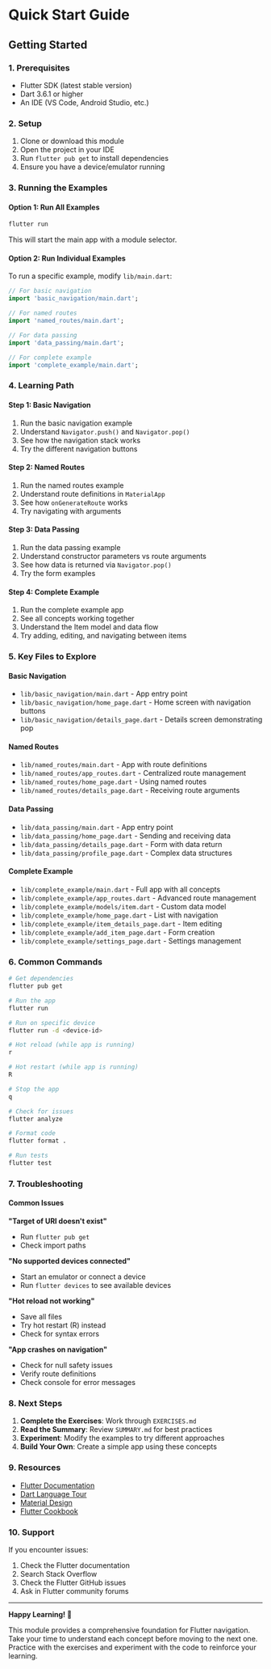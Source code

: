 # Quick Start Guide

## Getting Started

### 1. Prerequisites
- Flutter SDK (latest stable version)
- Dart 3.6.1 or higher
- An IDE (VS Code, Android Studio, etc.)

### 2. Setup
1. Clone or download this module
2. Open the project in your IDE
3. Run `flutter pub get` to install dependencies
4. Ensure you have a device/emulator running

### 3. Running the Examples

#### Option 1: Run All Examples
```bash
flutter run
```
This will start the main app with a module selector.

#### Option 2: Run Individual Examples
To run a specific example, modify `lib/main.dart`:

```dart
// For basic navigation
import 'basic_navigation/main.dart';

// For named routes
import 'named_routes/main.dart';

// For data passing
import 'data_passing/main.dart';

// For complete example
import 'complete_example/main.dart';
```

### 4. Learning Path

#### Step 1: Basic Navigation
1. Run the basic navigation example
2. Understand `Navigator.push()` and `Navigator.pop()`
3. See how the navigation stack works
4. Try the different navigation buttons

#### Step 2: Named Routes
1. Run the named routes example
2. Understand route definitions in `MaterialApp`
3. See how `onGenerateRoute` works
4. Try navigating with arguments

#### Step 3: Data Passing
1. Run the data passing example
2. Understand constructor parameters vs route arguments
3. See how data is returned via `Navigator.pop()`
4. Try the form examples

#### Step 4: Complete Example
1. Run the complete example app
2. See all concepts working together
3. Understand the Item model and data flow
4. Try adding, editing, and navigating between items

### 5. Key Files to Explore

#### Basic Navigation
- `lib/basic_navigation/main.dart` - App entry point
- `lib/basic_navigation/home_page.dart` - Home screen with navigation buttons
- `lib/basic_navigation/details_page.dart` - Details screen demonstrating pop

#### Named Routes
- `lib/named_routes/main.dart` - App with route definitions
- `lib/named_routes/app_routes.dart` - Centralized route management
- `lib/named_routes/home_page.dart` - Using named routes
- `lib/named_routes/details_page.dart` - Receiving route arguments

#### Data Passing
- `lib/data_passing/main.dart` - App entry point
- `lib/data_passing/home_page.dart` - Sending and receiving data
- `lib/data_passing/details_page.dart` - Form with data return
- `lib/data_passing/profile_page.dart` - Complex data structures

#### Complete Example
- `lib/complete_example/main.dart` - Full app with all concepts
- `lib/complete_example/app_routes.dart` - Advanced route management
- `lib/complete_example/models/item.dart` - Custom data model
- `lib/complete_example/home_page.dart` - List with navigation
- `lib/complete_example/item_details_page.dart` - Item editing
- `lib/complete_example/add_item_page.dart` - Form creation
- `lib/complete_example/settings_page.dart` - Settings management

### 6. Common Commands

```bash
# Get dependencies
flutter pub get

# Run the app
flutter run

# Run on specific device
flutter run -d <device-id>

# Hot reload (while app is running)
r

# Hot restart (while app is running)
R

# Stop the app
q

# Check for issues
flutter analyze

# Format code
flutter format .

# Run tests
flutter test
```

### 7. Troubleshooting

#### Common Issues

**"Target of URI doesn't exist"**
- Run `flutter pub get`
- Check import paths

**"No supported devices connected"**
- Start an emulator or connect a device
- Run `flutter devices` to see available devices

**"Hot reload not working"**
- Save all files
- Try hot restart (R) instead
- Check for syntax errors

**"App crashes on navigation"**
- Check for null safety issues
- Verify route definitions
- Check console for error messages

### 8. Next Steps

1. **Complete the Exercises**: Work through `EXERCISES.md`
2. **Read the Summary**: Review `SUMMARY.md` for best practices
3. **Experiment**: Modify the examples to try different approaches
4. **Build Your Own**: Create a simple app using these concepts

### 9. Resources

- [Flutter Documentation](https://docs.flutter.dev/)
- [Dart Language Tour](https://dart.dev/guides/language/language-tour)
- [Material Design](https://material.io/design)
- [Flutter Cookbook](https://docs.flutter.dev/cookbook)

### 10. Support

If you encounter issues:
1. Check the Flutter documentation
2. Search Stack Overflow
3. Check the Flutter GitHub issues
4. Ask in Flutter community forums

---

**Happy Learning! 🚀**

This module provides a comprehensive foundation for Flutter navigation. Take your time to understand each concept before moving to the next one. Practice with the exercises and experiment with the code to reinforce your learning.
